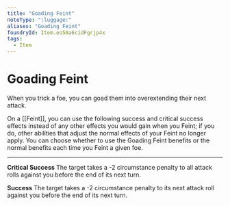 ```yaml
---
title: "Goading Feint"
noteType: ":luggage:"
aliases: "Goading Feint"
foundryId: Item.eo50a6cidFgrjp4x
tags:
  - Item
---
```


# Goading Feint

When you trick a foe, you can goad them into overextending their next attack.

On a [[Feint]], you can use the following success and critical success effects instead of any other effects you would gain when you Feint; if you do, other abilities that adjust the normal effects of your Feint no longer apply. You can choose whether to use the Goading Feint benefits or the normal benefits each time you Feint a given foe.

* * *

**Critical Success** The target takes a -2 circumstance penalty to all attack rolls against you before the end of its next turn.

**Success** The target takes a -2 circumstance penalty to its next attack roll against you before the end of its next turn.
